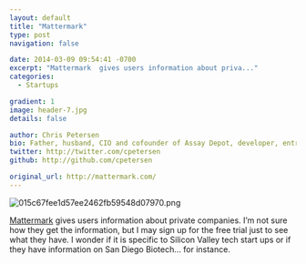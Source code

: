 ```yaml
---
layout: default
title: "Mattermark"
type: post
navigation: false

date: 2014-03-09 09:54:41 -0700
excerpt: "Mattermark  gives users information about priva..."
categories:
  - Startups

gradient: 1
image: header-7.jpg
details: false

author: Chris Petersen
bio: Father, husband, CIO and cofounder of Assay Depot, developer, entrepreneur and technologist.
twitter: http://twitter.com/cpetersen
github: http://github.com/cpetersen

original_url: http://mattermark.com/
---
```



  ![015c67fee1d57ee2462fb59548d07970.png](/attachments/015c67fee1d57ee2462fb59548d07970/image.png)  

  [Mattermark](http://mattermark.com)  gives users information about private companies. I’m not sure how they get the information, but I may sign up for the free trial just to see what they have. I wonder if it is specific to Silicon Valley tech start ups or if they have information on San Diego Biotech… for instance. 

 
